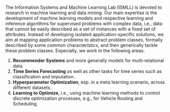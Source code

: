 The Information Systems and Machine Learning Lab (ISMLL) is devoted to research in machine learning and data mining. Our main expertise is the development of machine learning models and respective learning and inference algorithms for supervised problems with complex data, i.e., data that cannot be easily described as a set of instances with a fixed set of attributes. Instead of developing isolated application-specific solutions, we aim at mapping application problems to abstract problem classes, formally described by some common characteristics, and then generically tackle these problem classes. Especially, we work in the following areas:

1. **Recommender Systems** and more generally models for multi-relational data.
2. **Time Series Forecasting** as well as other tasks for time series such as classification and imputation.
3. **Hyperparameter Optimization**, esp. in a meta learning scenario, across different datasets.
4. **Learning to Optimize**, i.e., using machine learning methods to control discrete optimization processes, e.g., for Vehicle Routing and Scheduling.

